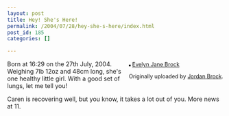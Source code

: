 ```yaml
---
layout: post
title: Hey! She's Here!
permalink: /2004/07/28/hey-she-s-here/index.html
post_id: 185
categories: []

---
```


<div style="float: right; margin-left: 10px; margin-bottom: 10px;">
 <a href="http://www.flickr.com/photos/mrsparkle/229273/" title="photo sharing"><img src="http://static.flickr.com/1/229273_7070cb4571_m.jpg" alt="" style="border: solid 2px #000000;" /></a>
 

 <span style="font-size: 0.9em; margin-top: 0px;">
  <a href="http://www.flickr.com/photos/mrsparkle/229273/">Evelyn Jane Brock</a>
  

  Originally uploaded by <a href="http://www.flickr.com/people/mrsparkle/">Jordan Brock</a>.
 </span>
</div>
Born at 16:29 on the 27th July, 2004. Weighing 7lb 12oz and 48cm long, she's one healthy little girl. With a good set of lungs, let me tell you!

Caren is recovering well, but you know, it takes a lot out of you. More news at 11.

